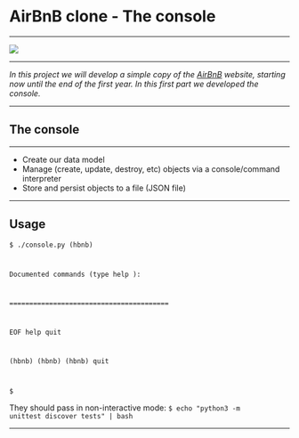 # **AirBnB clone - The console**
________________________________________
<img src="https://github.com/jegomezV/holbertonschool-AirBnB_clone/blob/master/hbnbnn%20creyk.png?raw=true">

________________________________________

*In this project we will develop a simple copy of the [AirBnB](https://www.airbnb.com.co/) website, starting now until the end of the first year. In this first part we developed the console.*
________________________________________

## **The console**

________________________________________
- Create our data model
- Manage (create, update, destroy, etc) objects via a console/command interpreter
- Store and persist objects to a file (JSON file)
________________________________________

## **Usage**
<code>$ ./console.py
(hbnb) 

Documented commands (type help <topic>):

========================================

EOF  help  quit

(hbnb)
(hbnb)
(hbnb) quit

$
</code>

They should pass in non-interactive mode: <code>$ echo "python3 -m unittest discover tests" | bash</code>
________________________________________
